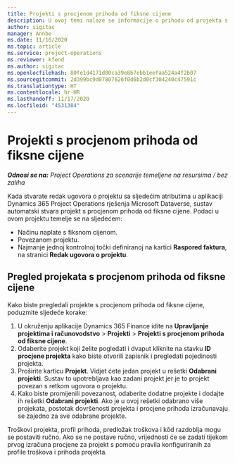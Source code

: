```yaml
---
title: Projekti s procjenom prihoda od fiksne cijene
description: U ovoj temi nalaze se informacije o prihodu od projekta s fiksnom cijenom.
author: sigitac
manager: Annbe
ms.date: 11/16/2020
ms.topic: article
ms.service: project-operations
ms.reviewer: kfend
ms.author: sigitac
ms.openlocfilehash: 80fe1d4171d80ca39e8b7ebb1eefaa524a4f2b07
ms.sourcegitcommit: 2d399bc9d07807626f0d6b2d0cf304240c47591c
ms.translationtype: HT
ms.contentlocale: hr-HR
ms.lasthandoff: 11/17/2020
ms.locfileid: "4531384"
---
```

# <a name="fixed-price-revenue-estimate-projects"></a>Projekti s procjenom prihoda od fiksne cijene 

_**Odnosi se na:** Project Operations za scenarije temeljene na resursima / bez zaliha_

Kada stvarate redak ugovora o projektu sa sljedećim atributima u aplikaciji Dynamics 365 Project Operations rješenja Microsoft Dataverse, sustav automatski stvara projekt s procjenom prihoda od fiksne cijene. Podaci u ovom projektu temelje se na sljedećem:

  - Načinu naplate s fiksnom cijenom.
  - Povezanom projektu.
  - Najmanje jednoj kontrolnoj točki definiranoj na kartici **Raspored faktura**, na stranici **Redak ugovora o projektu**.

## <a name="review-fixed-price-revenue-estimates-projects"></a>Pregled projekata s procjenom prihoda od fiksne cijene
Kako biste pregledali projekte s procjenom prihoda od fiksne cijene, poduzmite sljedeće korake:

1. U okruženju aplikacije Dynamics 365 Finance idite na **Upravljanje projektima i računovodstvo** > **Projekti** > **Projekti s procjenom prihoda od fiksne cijene**.
2. Odaberite projekt koji želite pogledati i dvaput kliknite na stavku **ID procjene projekta** kako biste otvorili zapisnik i pregledati pojedinosti projekta.
3. Proširite karticu **Projekt**. Vidjet ćete jedan projekt u rešetki **Odabrani projekti**. Sustav to upotrebljava kao zadani projekt jer je to projekt povezan s retkom ugovora o projektu. 
4. Kako biste promijenili povezanost, odaberite dodatne projekte i dodajte ih rešetki **Odabrani projekti**. Ako je u ovoj rešetki odabrano više projekata, postotak dovršenosti projekta i procjene prihoda izračunavaju se zajedno za sve odabrane projekte.

  Troškovi projekta, profil prihoda, predložak troškova i kôd razdoblja mogu se postaviti ručno. Ako se ne postave ručno, vrijednosti će se zadati tijekom prvog izračuna procjene za projekt s pomoću pravila konfiguriranih za profile troškova i prihoda projekta.

